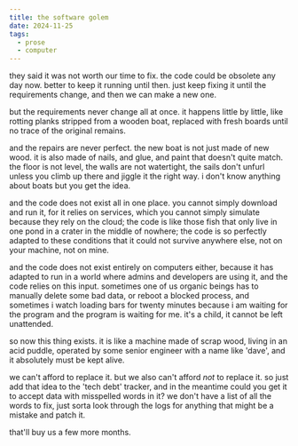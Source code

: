 ```yaml
---
title: the software golem
date: 2024-11-25
tags:
  - prose
  - computer
---
```


they said it was not worth our time to fix. the code could be obsolete any day now. better to keep it running until then. just keep fixing it until the requirements change, and then we can make a new one.

but the requirements never change all at once. it happens little by little, like rotting planks stripped from a wooden boat, replaced with fresh boards until no trace of the original remains.

and the repairs are never perfect. the new boat is not just made of new wood. it is also made of nails, and glue, and paint that doesn't quite match. the floor is not level, the walls are not watertight, the sails don't unfurl unless you climb up there and jiggle it the right way. i don't know anything about boats but you get the idea.

and the code does not exist all in one place. you cannot simply download and run it, for it relies on services, which you cannot simply simulate because they rely on the cloud; the code is like those fish that only live in one pond in a crater in the middle of nowhere; the code is so perfectly adapted to these conditions that it could not survive anywhere else, not on your machine, not on mine.

and the code does not exist entirely on computers either, because it has adapted to run in a world where admins and developers are using it, and the code relies on this input. sometimes one of us organic beings has to manually delete some bad data, or reboot a blocked process, and sometimes i watch loading bars for twenty minutes because i am waiting for the program and the program is waiting for me. it's a child, it cannot be left unattended.

so now this thing exists. it is like a machine made of scrap wood, living in an acid puddle, operated by some senior engineer with a name like 'dave', and it absolutely must be kept alive.

we can't afford to replace it. but we also can't afford *not* to replace it. so just add that idea to the 'tech debt' tracker, and in the meantime could you get it to accept data with misspelled words in it? we don't have a list of all the words to fix, just sorta look through the logs for anything that might be a mistake and patch it.

that'll buy us a few more months.
